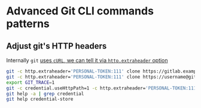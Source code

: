 # Advanced Git CLI commands patterns

## Adjust git's HTTP headers

Internally `git`
[uses `cURL`, we can tell it via `http.extraheader` option](https://git-scm.com/docs/git-config#Documentation/git-config.txt-httpextraHeader)

```bash
git -c http.extraheader='PERSONAL-TOKEN:111' clone https://gitlab.example.org:50043/Foo/bar.git
git -c http.extraheader='PERSONAL-TOKEN:111' clone https://username@gitlab.example.org:50043/Foo/bar.git
export GIT_TRACE=1
git -c credential.useHttpPath=1 -c http.extraheader='PERSONAL-TOKEN:111' clone https://username@gitlab.example.org:50043/Foo/bar.git
git help -a | grep credential
git help credential-store
```
